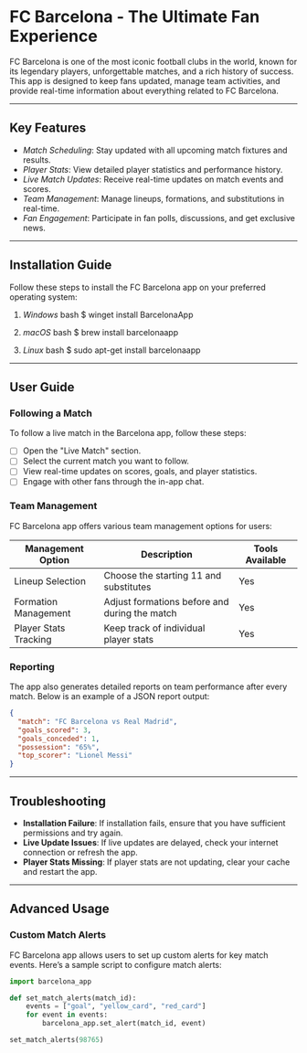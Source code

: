# FC Barcelona - The Ultimate Fan Experience

FC Barcelona is one of the most iconic football clubs in the world, known for its legendary players, unforgettable matches, and a rich history of success. This app is designed to keep fans updated, manage team activities, and provide real-time information about everything related to FC Barcelona.

---

## Key Features

- *Match Scheduling*: Stay updated with all upcoming match fixtures and results.
- *Player Stats*: View detailed player statistics and performance history.
- *Live Match Updates*: Receive real-time updates on match events and scores.
- *Team Management*: Manage lineups, formations, and substitutions in real-time.
- *Fan Engagement*: Participate in fan polls, discussions, and get exclusive news.

---

## Installation Guide

Follow these steps to install the FC Barcelona app on your preferred operating system:

1. *Windows*
    bash
    $ winget install BarcelonaApp
    

2. *macOS*
    bash
    $ brew install barcelonaapp
    

3. *Linux*
    bash
    $ sudo apt-get install barcelonaapp
    

---

## User Guide

### Following a Match

To follow a live match in the Barcelona app, follow these steps:

- [ ] Open the "Live Match" section.
- [ ] Select the current match you want to follow.
- [ ] View real-time updates on scores, goals, and player statistics.
- [ ] Engage with other fans through the in-app chat.

### Team Management

FC Barcelona app offers various team management options for users:

| Management Option    | Description                           | Tools Available |
|----------------------|---------------------------------------|-----------------|
| Lineup Selection      | Choose the starting 11 and substitutes | Yes             |
| Formation Management  | Adjust formations before and during the match | Yes             |
| Player Stats Tracking | Keep track of individual player stats  | Yes             |

### Reporting

The app also generates detailed reports on team performance after every match. Below is an example of a JSON report output:

```json
{
  "match": "FC Barcelona vs Real Madrid",
  "goals_scored": 3,
  "goals_conceded": 1,
  "possession": "65%",
  "top_scorer": "Lionel Messi"
}
```
---

## Troubleshooting

- **Installation Failure**: If installation fails, ensure that you have sufficient permissions and try again.
- **Live Update Issues**: If live updates are delayed, check your internet connection or refresh the app.
- **Player Stats Missing**: If player stats are not updating, clear your cache and restart the app.

---

## Advanced Usage

### Custom Match Alerts

FC Barcelona app allows users to set up custom alerts for key match events. Here’s a sample script to configure match alerts:

```python
import barcelona_app

def set_match_alerts(match_id):
    events = ["goal", "yellow_card", "red_card"]
    for event in events:
        barcelona_app.set_alert(match_id, event)

set_match_alerts(98765)
